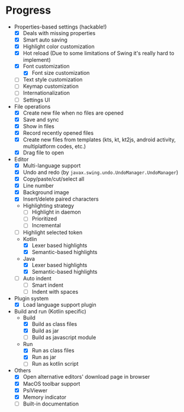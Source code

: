 
# Progress

+ Properties-based settings (hackable!)
	+ [X] Deals with missing properties
	+ [X] Smart auto saving
	+ [X] Highlight color customization
	+ [X] Hot reload (Due to some limitations of Swing it's really hard to implement)
	+ [X] Font customization
		+ [X] Font size customization
	+ [ ] Text style customization
	+ [ ] Keymap customization
	+ [ ] Internationalization
	+ [ ] Settings UI
+ File operations
	+ [X] Create new file when no files are opened
	+ [X] Save and sync
	+ [X] Show in files
	+ [X] Record recently opened files
	+ [X] Create new files from templates (kts, kt, kt2js, android activity, multiplatform codes, etc.)
	+ [X] Drag file to open
+ Editor
	+ [X] Multi-language support
	+ [X] Undo and redo (by `javax.swing.undo.UndoManager.UndoManager`)
	+ [X] Copy/paste/cut/select all
	+ [X] Line number
	+ [X] Background image
	+ [X] Insert/delete paired characters
	+ Highlighting strategy
		+ [ ] Highlight in daemon
		+ [ ] Prioritized
		+ [ ] Incremental
	+ [ ] Highlight selected token
	+ Kotlin
		+ [X] Lexer based highlights
		+ [X] Semantic-based highlights
	+ Java
		+ [X] Lexer based highlights
		+ [X] Semantic-based highlights
	+ [ ] Auto indent
		+ [ ] Smart indent
		+ [ ] Indent with spaces
+ Plugin system
    + [X] Load language support plugin
+ Build and run (Kotlin specific)
	+ Build
		+ [X] Build as class files
		+ [X] Build as jar
		+ [ ] Build as javascript module
	+ Run
		+ [X] Run as class files
		+ [X] Run as jar
		+ [ ] Run as kotlin script
+ Others
	+ [X] Open alternative editors' download page in browser
	+ [X] MacOS toolbar support
	+ [X] PsiViewer
	+ [X] Memory indicator
	+ [ ] Built-in documentation

